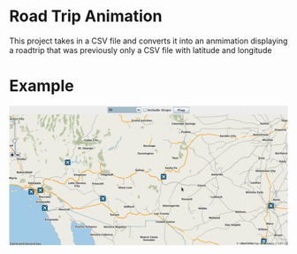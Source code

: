 # Road Trip Animation
  This project takes in a CSV file and converts it into an anmimation displaying a roadtrip that was previously only a CSV file with latitude and longitude


# Example

![Example animation](./animation.gif)
